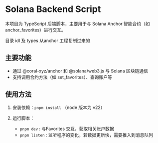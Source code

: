 # Solana Backend Script

本项目为 TypeScript 后端脚本，主要用于与 Solana Anchor 智能合约（如 anchor_favorites）进行交互。

目录 idl 及 types 从anchor 工程复制过来的

## 主要功能
- 通过 @coral-xyz/anchor 和 @solana/web3.js 与 Solana 区块链通信
- 支持调用合约方法（如 set_favorites）、查询账户等

## 使用方法

1. 安装依赖：`pnpm install` （node 版本为 v22）
   
2. 运行脚本：
   * `pnpm dev` : 与Favorites 交互，获取相关账户数据
   * `pnpm listen` : 监听程序的变化，若数据更新快，需要推入到消息队列

